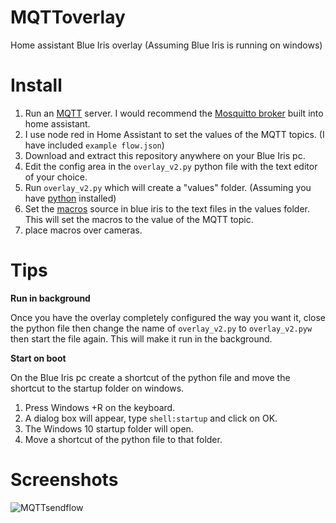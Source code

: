 # MQTToverlay
Home assistant Blue Iris overlay
(Assuming Blue Iris is running on windows)

# Install
1) Run an [MQTT](https://www.home-assistant.io/integrations/mqtt/) server. I would recommend the [Mosquitto broker](https://github.com/home-assistant/addons/tree/master/mosquitto) built into home assistant.
2) I use node red in Home Assistant to set the values of the MQTT topics. (I have included ```example flow.json```)
3) Download and extract this repository anywhere on your Blue Iris pc.
4) Edit the config area in the ```overlay_v2.py``` python file with the text editor of your choice.
5) Run ```overlay_v2.py``` which will create a "values" folder. (Assuming you have [python](https://www.python.org/downloads/) installed)
6) Set the [macros](/images/page134.pdf) source in blue iris to the text files in the values folder. This will set the macros to the value of the MQTT topic.
7) place macros over cameras.


# Tips

**Run in background**

Once you have the overlay completely configured the way you want it, close the python file then change the name of ```overlay_v2.py``` to ```overlay_v2.pyw``` then start the file again. This will make it run in the background.



**Start on boot**

On the Blue Iris pc create a shortcut of the python file and move the shortcut to the startup folder on windows.
1. Press Windows +R on the keyboard.
2. A dialog box will appear, type ```shell:startup``` and click on OK.
3. The Windows 10 startup folder will open.
4. Move a shortcut of the python file to that folder.

# Screenshots

![MQTTsendflow](https://github.com/TheSeanleonard/MQTToverlay/assets/88116814/1c95afab-9862-4f57-a9f2-79ffbbd53943)
